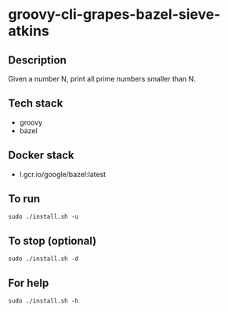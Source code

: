 # groovy-cli-grapes-bazel-sieve-atkins

## Description
Given a number N, print all prime numbers smaller than N.

## Tech stack
- groovy
- bazel

## Docker stack
- l.gcr.io/google/bazel:latest

## To run
`sudo ./install.sh -u`

## To stop (optional)
`sudo ./install.sh -d`

## For help
`sudo ./install.sh -h`